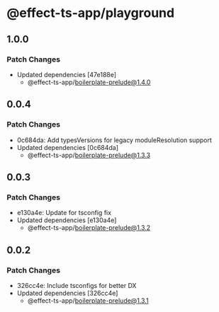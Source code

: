 # @effect-ts-app/playground

## 1.0.0

### Patch Changes

- Updated dependencies [47e188e]
  - @effect-ts-app/boilerplate-prelude@1.4.0

## 0.0.4

### Patch Changes

- 0c684da: Add typesVersions for legacy moduleResolution support
- Updated dependencies [0c684da]
  - @effect-ts-app/boilerplate-prelude@1.3.3

## 0.0.3

### Patch Changes

- e130a4e: Update for tsconfig fix
- Updated dependencies [e130a4e]
  - @effect-ts-app/boilerplate-prelude@1.3.2

## 0.0.2

### Patch Changes

- 326cc4e: Include tsconfigs for better DX
- Updated dependencies [326cc4e]
  - @effect-ts-app/boilerplate-prelude@1.3.1
